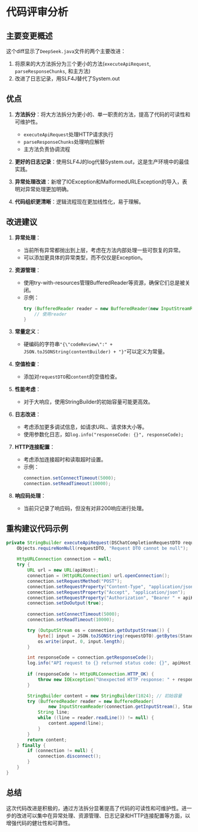 # 代码评审分析

## 主要变更概述

这个diff显示了`DeepSeek.java`文件的两个主要改进：
1. 将原来的大方法拆分为三个更小的方法(`executeApiRequest`, `parseResponseChunks`, 和主方法)
2. 改进了日志记录，用SLF4J替代了System.out

## 优点

1. **方法拆分**：将大方法拆分为更小的、单一职责的方法，提高了代码的可读性和可维护性。
   - `executeApiRequest`处理HTTP请求执行
   - `parseResponseChunks`处理响应解析
   - 主方法负责协调流程

2. **更好的日志记录**：使用SLF4J的log代替System.out，这是生产环境中的最佳实践。

3. **异常处理改进**：新增了IOException和MalformedURLException的导入，表明对异常处理更加明确。

4. **代码组织更清晰**：逻辑流程现在更加线性化，易于理解。

## 改进建议

1. **异常处理**：
   - 当前所有异常都抛出到上层，考虑在方法内部处理一些可恢复的异常。
   - 可以添加更具体的异常类型，而不仅仅是Exception。

2. **资源管理**：
   - 使用try-with-resources管理BufferedReader等资源，确保它们总是被关闭。
   - 示例：
     ```java
     try (BufferedReader reader = new BufferedReader(new InputStreamReader(connection.getInputStream()))) {
         // 使用reader
     }
     ```

3. **常量定义**：
   - 硬编码的字符串`"{\"codeReview\":" + JSON.toJSONString(contentBuilder) + "}"`可以定义为常量。

4. **空值检查**：
   - 添加对`requestDTO`和`content`的空值检查。

5. **性能考虑**：
   - 对于大响应，使用StringBuilder的初始容量可能更高效。

6. **日志改进**：
   - 考虑添加更多调试信息，如请求URL、请求体大小等。
   - 使用参数化日志，如`log.info("responseCode: {}", responseCode);`

7. **HTTP连接配置**：
   - 考虑添加连接超时和读取超时设置。
   - 示例：
     ```java
     connection.setConnectTimeout(5000);
     connection.setReadTimeout(10000);
     ```

8. **响应码处理**：
   - 当前只记录了响应码，但没有对非200响应进行处理。

## 重构建议代码示例

```java
private StringBuilder executeApiRequest(DSChatCompletionRequestDTO requestDTO) throws IOException {
    Objects.requireNonNull(requestDTO, "Request DTO cannot be null");
    
    HttpURLConnection connection = null;
    try {
        URL url = new URL(apiHost);
        connection = (HttpURLConnection) url.openConnection();
        connection.setRequestMethod("POST");
        connection.setRequestProperty("Content-Type", "application/json");
        connection.setRequestProperty("Accept", "application/json");
        connection.setRequestProperty("Authorization", "Bearer " + apiKey);
        connection.setDoOutput(true);
        
        connection.setConnectTimeout(5000);
        connection.setReadTimeout(10000);

        try (OutputStream os = connection.getOutputStream()) {
            byte[] input = JSON.toJSONString(requestDTO).getBytes(StandardCharsets.UTF_8);
            os.write(input, 0, input.length);
        }

        int responseCode = connection.getResponseCode();
        log.info("API request to {} returned status code: {}", apiHost, responseCode);
        
        if (responseCode != HttpURLConnection.HTTP_OK) {
            throw new IOException("Unexpected HTTP response: " + responseCode);
        }

        StringBuilder content = new StringBuilder(1024); // 初始容量
        try (BufferedReader reader = new BufferedReader(
                new InputStreamReader(connection.getInputStream(), StandardCharsets.UTF_8))) {
            String line;
            while ((line = reader.readLine()) != null) {
                content.append(line);
            }
        }
        return content;
    } finally {
        if (connection != null) {
            connection.disconnect();
        }
    }
}
```

## 总结

这次代码改进是积极的，通过方法拆分显著提高了代码的可读性和可维护性。进一步的改进可以集中在异常处理、资源管理、日志记录和HTTP连接配置等方面，以增强代码的健壮性和可靠性。